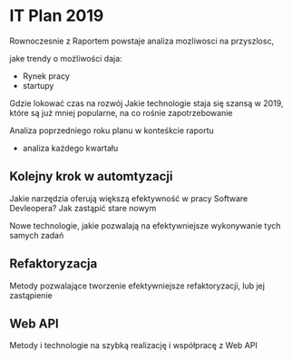 # IT Plan 2019
Rownoczesnie z Raportem powstaje analiza mozliwosci na przyszlosc,

jake trendy o możliwości daja:

+ Rynek pracy
+ startupy

Gdzie lokować czas na rozwój
Jakie technologie staja się szansą w 2019, które
są już mniej popularne,
na co rośnie zapotrzebowanie


Analiza poprzedniego roku planu w konteśkcie raportu

+ analiza każdego kwartału


## Kolejny krok w automtyzacji

Jakie narzędzia oferują większą efektywność w pracy Software Devleopera?
Jak zastąpić stare nowym

Nowe technologie, jakie pozwalają na efektywniejsze wykonywanie tych samych zadań

## Refaktoryzacja

Metody pozwalające tworzenie efektywniejsze refaktoryzacji, lub jej zastąpienie



## Web API
Metody i technologie na szybką realizację i współpracę z Web API
